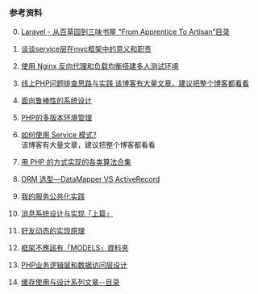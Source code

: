 ### 参考资料 

0. [Laravel - 从百草园到三味书屋 "From Apprentice To Artisan”目录](
http://my.oschina.net/zgldh/blog/389246)

1. [谈谈service层在mvc框架中的意义和职责](https://yuerblog.cc/2016/12/01/the-meaning-of-service-layer-in-mvc-framework/)

2. [使用 Nginx 反向代理和负载均衡搭建多人测试环境](https://laravel-china.org/topics/3443/using-nginx-reverse-proxy-and-load-balancing-to-build-multi-person-test-environment)

3. [线上PHP问题排查思路与实践  该博客有大量文章，建议把整个博客都看看](
http://www.bo56.com/%E7%BA%BF%E4%B8%8Aphp%E9%97%AE%E9%A2%98%E6%8E%92%E6%9F%A5%E6%80%9D%E8%B7%AF%E4%B8%8E%E5%AE%9E%E8%B7%B5/)

4. [面向鲁棒性的系统设计](http://iamzhongyong.cn/2015/12/01/%E9%9D%A2%E5%90%91%E5%BC%82%E5%B8%B8%E7%9A%84%E7%B3%BB%E7%BB%9F%E8%AE%BE%E8%AE%A1/)

5. [PHP的多版本环境管理](http://rmingwang.com/php-version-management-phpenv.html)

6. [如何使用 Service 模式?](http://oomusou.io/laravel/laravel-service/)  
该博客有大量文章，建议把整个博客都看看

7. [用 PHP 的方式实现的各类算法合集](https://github.com/PuShaoWei/arithmetic-php)

8. [ORM 选型—DataMapper VS ActiveRecord](http://blog.csdn.net/xhjcehust/article/details/76362429)

9. [我的服务公共化实践](https://mp.weixin.qq.com/s?__biz=MzA4NjAzMjEyOA==&mid=207667393&idx=1&sn=48acd5fa301f487de9c160e1d694acc5&scene=5#rd)

10. [消息系统设计与实现「上篇」](
https://cnodejs.org/topic/561e789e30e69d1b2ad8b27f?hmsr=toutiao.io&utm_medium=toutiao.io&utm_source=toutiao.io)

11. [好友动态的实现原理](
http://mp.weixin.qq.com/s?__biz=MzA3MDExNzcyNA==&mid=2650392282&idx=1&sn=93fd63aea3ee3a3ccfc6cae43699fa65&scene=0#wechat_redirect)


12. [框架不應該有「MODELS」資料夾](http://blog.turn.tw/?p=1541)

13. [PHP业务逻辑层和数据访问层设计](https://menglab.com/php/php%E4%B8%9A%E5%8A%A1%E9%80%BB%E8%BE%91%E5%B1%82%E5%92%8C%E6%95%B0%E6%8D%AE%E8%AE%BF%E9%97%AE%E5%B1%82%E8%AE%BE%E8%AE%A1)

14. [缓存使用与设计系列文章--目录](http://carlosfu.iteye.com/blog/2269678?)
